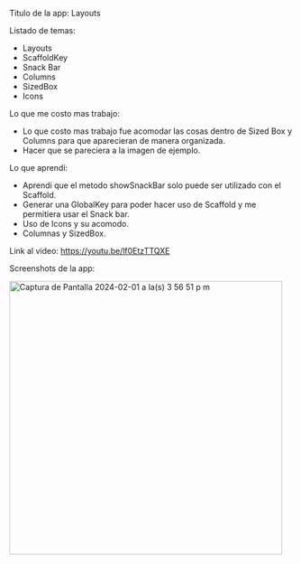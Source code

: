 Titulo de la app: Layouts

Listado de temas: 
- Layouts
- ScaffoldKey
- Snack Bar
- Columns
- SizedBox
- Icons

Lo que me costo mas trabajo: 
- Lo que costo mas trabajo fue acomodar las cosas dentro de Sized Box y Columns para
  que aparecieran de manera organizada.
- Hacer que se pareciera a la imagen de ejemplo.

Lo que aprendí: 
- Aprendi que el metodo showSnackBar solo puede ser utilizado con el Scaffold.
- Generar una GlobalKey para poder hacer uso de Scaffold y me permitiera usar el Snack bar.
- Uso de Icons y su acomodo.
- Columnas y SizedBox.


Link al video: https://youtu.be/lf0EtzTTQXE

Screenshots de la app:

<img width="484" alt="Captura de Pantalla 2024-02-01 a la(s) 3 56 51 p m" src="https://github.com/ElAx7/moviles/assets/125324367/662e62dc-424e-4d58-8035-5a0a98fb52d0">
